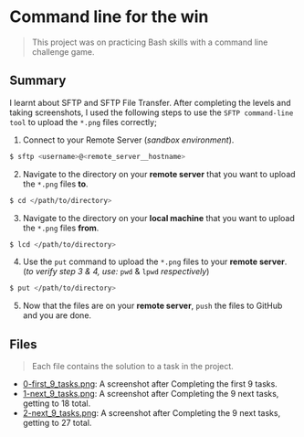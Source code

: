 # Command line for the win

> This project was on practicing Bash skills with a command line challenge game.

## Summary

I learnt about SFTP and SFTP File Transfer. 
After completing the levels and taking screenshots, I used the following steps to use the `SFTP command-line tool` to upload the `*.png` files correctly;
1. Connect to your Remote Server (_sandbox environment_).
```sh
$ sftp <username>@<remote_server__hostname>
```
2. Navigate to the directory on your **remote server** that you want to upload the `*.png` files **to**.
```sh
$ cd </path/to/directory>
```
3. Navigate to the directory on your **local machine** that you want to upload the `*.png` files **from**.
```sh
$ lcd </path/to/directory>
```
4. Use the `put` command to upload the `*.png` files to your **remote server**. (_to verify step 3 & 4, use:_ `pwd` & `lpwd` _respectively_)
```sh
$ put </path/to/directory>
```
5. Now that the files are on your **remote server**, `push` the files to GitHub and you are done.

## Files

> Each file contains the solution to a task in the project.

- [0-first_9_tasks.png](https://github.com/Ebube-Ochemba/alx-system_engineering-devops/blob/master/command_line_for_the_win/0-first_9_tasks.png): A screenshot after Completing the first 9 tasks.
- [1-next_9_tasks.png](https://github.com/Ebube-Ochemba/alx-system_engineering-devops/blob/master/command_line_for_the_win/1-next_9_tasks.png): A screenshot after Completing the 9 next tasks, getting to 18 total.
- [2-next_9_tasks.png](https://github.com/Ebube-Ochemba/alx-system_engineering-devops/blob/master/command_line_for_the_win/2-next_9_tasks.png): A screenshot after Completing the 9 next tasks, getting to 27 total.
